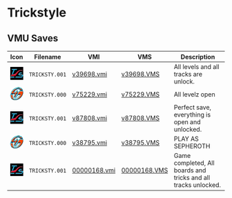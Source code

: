 # Trickstyle

## VMU Saves

| Icon | Filename | VMI | VMS | Description |
|------|----------|-----|-----|-------------|
| ![Trickstyle](../icons/TRICKSTY.001.GIF) | `TRICKSTY.001` | [v39698.vmi](v39698.vmi) | [v39698.VMS](v39698.VMS) | All levels and all tracks are unlock.  |
| ![Trickstyle](../icons/TRICKSTY.000.GIF) | `TRICKSTY.000` | [v75229.vmi](v75229.vmi) | [v75229.VMS](v75229.VMS) | All levelz open  |
| ![Trickstyle](../icons/TRICKSTY.001.GIF) | `TRICKSTY.001` | [v87808.vmi](v87808.vmi) | [v87808.VMS](v87808.VMS) | Perfect save, everything is open and unlocked.  |
| ![Trickstyle](../icons/TRICKSTY.000.GIF) | `TRICKSTY.000` | [v38795.vmi](v38795.vmi) | [v38795.VMS](v38795.VMS) | PLAY AS SEPHEROTH  |
| ![Trickstyle](../icons/TRICKSTY.001.GIF) | `TRICKSTY.001` | [00000168.vmi](00000168.vmi) | [00000168.VMS](00000168.VMS) | Game completed, All boards and tricks and all tracks unlocked.  |
